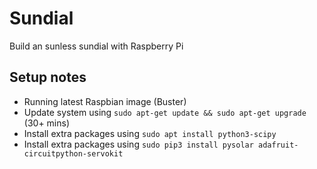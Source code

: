 # Sundial
Build an sunless sundial with Raspberry Pi

## Setup notes
 * Running latest Raspbian image (Buster)
 * Update system using `sudo apt-get update && sudo apt-get upgrade` (30+ mins)
 * Install extra packages using `sudo apt install python3-scipy`
 * Install extra packages using `sudo pip3 install pysolar adafruit-circuitpython-servokit`